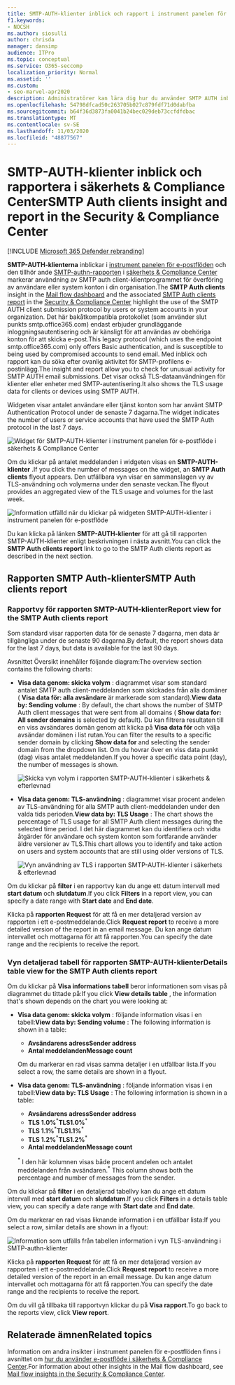 ```yaml
---
title: SMTP-AUTH-klienter inblick och rapport i instrument panelen för e-postflöde
f1.keywords:
- NOCSH
ms.author: siosulli
author: chrisda
manager: dansimp
audience: ITPro
ms.topic: conceptual
ms.service: O365-seccomp
localization_priority: Normal
ms.assetid: ''
ms.custom:
- seo-marvel-apr2020
description: Administratörer kan lära dig hur du använder SMTP AUTH inblick och rapport i instrument panelen för e-postflöde i säkerhets & Compliance Center för att övervaka e-avsändare i organisationen som använder autentiserad SMTP (SMTP AUTH) för att skicka e-postmeddelanden.
ms.openlocfilehash: 54798dfcad50c263705b027c879fdf71d0dabfba
ms.sourcegitcommit: b64f36d3873fa0041b24bec029deb73ccfdfdbac
ms.translationtype: MT
ms.contentlocale: sv-SE
ms.lasthandoff: 11/03/2020
ms.locfileid: "48877567"
---
```

# <a name="smtp-auth-clients-insight-and-report-in-the-security--compliance-center"></a><span data-ttu-id="5df49-103">SMTP-AUTH-klienter inblick och rapportera i säkerhets & Compliance Center</span><span class="sxs-lookup"><span data-stu-id="5df49-103">SMTP Auth clients insight and report in the Security & Compliance Center</span></span>

[!INCLUDE [Microsoft 365 Defender rebranding](../includes/microsoft-defender-for-office.md)]


<span data-ttu-id="5df49-104">**SMTP-AUTH-klienterna** inblickar i [instrument panelen för e-postflöden](mail-flow-insights-v2.md) och den tillhör ande [SMTP-authn-rapporten](#smtp-auth-clients-report) i [säkerhets & Compliance Center](https://protection.office.com) markerar användning av SMTP auth client-klientprogrammet för överföring av användare eller system konton i din organisation.</span><span class="sxs-lookup"><span data-stu-id="5df49-104">The **SMTP Auth clients** insight in the [Mail flow dashboard](mail-flow-insights-v2.md) and the associated [SMTP Auth clients report](#smtp-auth-clients-report) in the [Security & Compliance Center](https://protection.office.com) highlight the use of the SMTP AUTH client submission protocol by users or system accounts in your organization.</span></span> <span data-ttu-id="5df49-105">Det här bakåtkompatibla protokollet (som använder slut punkts smtp.office365.com) endast erbjuder grundläggande inloggningsautentisering och är känsligt för att användas av obehöriga konton för att skicka e-post.</span><span class="sxs-lookup"><span data-stu-id="5df49-105">This legacy protocol (which uses the endpoint smtp.office365.com) only offers Basic authentication, and is susceptible to being used by compromised accounts to send email.</span></span> <span data-ttu-id="5df49-106">Med inblick och rapport kan du söka efter ovanlig aktivitet för SMTP-profilens e-postinlägg.</span><span class="sxs-lookup"><span data-stu-id="5df49-106">The insight and report allow you to check for unusual activity for SMTP AUTH email submissions.</span></span> <span data-ttu-id="5df49-107">Det visar också TLS-dataanvändningen för klienter eller enheter med SMTP-autentisering.</span><span class="sxs-lookup"><span data-stu-id="5df49-107">It also shows the TLS usage data for clients or devices using SMTP AUTH.</span></span>

<span data-ttu-id="5df49-108">Widgeten visar antalet användare eller tjänst konton som har använt SMTP Authentication Protocol under de senaste 7 dagarna.</span><span class="sxs-lookup"><span data-stu-id="5df49-108">The widget indicates the number of users or service accounts that have used the SMTP Auth protocol in the last 7 days.</span></span>

![Widget för SMTP-AUTH-klienter i instrument panelen för e-postflöde i säkerhets & Compliance Center](../../media/mfi-smtp-auth-clients-report-widget.png)

<span data-ttu-id="5df49-110">Om du klickar på antalet meddelanden i widgeten visas en **SMTP-AUTH-klienter** .</span><span class="sxs-lookup"><span data-stu-id="5df49-110">If you click the number of messages on the widget, an **SMTP Auth clients** flyout appears.</span></span> <span data-ttu-id="5df49-111">Den utfällbara vyn visar en sammanslagen vy av TLS-användning och volymerna under den senaste veckan.</span><span class="sxs-lookup"><span data-stu-id="5df49-111">The flyout provides an aggregated view of the TLS usage and volumes for the last week.</span></span>

![Information utfälld när du klickar på widgeten SMTP-AUTH-klienter i instrument panelen för e-postflöde](../../media/mfi-smtp-auth-clients-report-details.png)

<span data-ttu-id="5df49-113">Du kan klicka på länken **SMTP-AUTH-klienter** för att gå till rapporten SMTP-AUTH-klienter enligt beskrivningen i nästa avsnitt.</span><span class="sxs-lookup"><span data-stu-id="5df49-113">You can click the **SMTP Auth clients report** link to go to the SMTP Auth clients report as described in the next section.</span></span>

## <a name="smtp-auth-clients-report"></a><span data-ttu-id="5df49-114">Rapporten SMTP Auth-klienter</span><span class="sxs-lookup"><span data-stu-id="5df49-114">SMTP Auth clients report</span></span>

### <a name="report-view-for-the-smtp-auth-clients-report"></a><span data-ttu-id="5df49-115">Rapportvy för rapporten SMTP-AUTH-klienter</span><span class="sxs-lookup"><span data-stu-id="5df49-115">Report view for the SMTP Auth clients report</span></span>

<span data-ttu-id="5df49-116">Som standard visar rapporten data för de senaste 7 dagarna, men data är tillgängliga under de senaste 90 dagarna.</span><span class="sxs-lookup"><span data-stu-id="5df49-116">By default, the report shows data for the last 7 days, but data is available for the last 90 days.</span></span>

<span data-ttu-id="5df49-117">Avsnittet Översikt innehåller följande diagram:</span><span class="sxs-lookup"><span data-stu-id="5df49-117">The overview section contains the following charts:</span></span>

- <span data-ttu-id="5df49-118">**Visa data genom: skicka volym** : diagrammet visar som standard antalet SMTP auth client-meddelanden som skickades från alla domäner ( **Visa data för: alla avsändare** är markerade som standard).</span><span class="sxs-lookup"><span data-stu-id="5df49-118">**View data by: Sending volume** : By default, the chart shows the number of SMTP Auth client messages that were sent from all domains ( **Show data for: All sender domains** is selected by default).</span></span> <span data-ttu-id="5df49-119">Du kan filtrera resultaten till en viss avsändares domän genom att klicka på **Visa data för** och välja avsändar domänen i list rutan.</span><span class="sxs-lookup"><span data-stu-id="5df49-119">You can filter the results to a specific sender domain by clicking **Show data for** and selecting the sender domain from the dropdown list.</span></span> <span data-ttu-id="5df49-120">Om du hovrar över en viss data punkt (dag) visas antalet meddelanden.</span><span class="sxs-lookup"><span data-stu-id="5df49-120">If you hover a specific data point (day), the number of messages is shown.</span></span>

  ![Skicka vyn volym i rapporten SMTP-AUTH-klienter i säkerhets & efterlevnad](../../media/mfi-smtp-auth-clients-report-sending-volume-view.png)

- <span data-ttu-id="5df49-122">**Visa data genom: TLS-användning** : diagrammet visar procent andelen av TLS-användning för alla SMTP auth client-meddelanden under den valda tids perioden.</span><span class="sxs-lookup"><span data-stu-id="5df49-122">**View data by: TLS Usage** : The chart shows the percentage of TLS usage for all SMTP Auth client messages during the selected time period.</span></span> <span data-ttu-id="5df49-123">I det här diagrammet kan du identifiera och vidta åtgärder för användare och system konton som fortfarande använder äldre versioner av TLS.</span><span class="sxs-lookup"><span data-stu-id="5df49-123">This chart allows you to identify and take action on users and system accounts that are still using older versions of TLS.</span></span>

  ![Vyn användning av TLS i rapporten SMTP-AUTH-klienter i säkerhets & efterlevnad](../../media/mfi-smtp-auth-clients-report-tls-usage-view.png)

<span data-ttu-id="5df49-125">Om du klickar på **filter** i en rapportvy kan du ange ett datum intervall med **start datum** och **slutdatum**.</span><span class="sxs-lookup"><span data-stu-id="5df49-125">If you click **Filters** in a report view, you can specify a date range with **Start date** and **End date**.</span></span>

<span data-ttu-id="5df49-126">Klicka på **rapporten Request** för att få en mer detaljerad version av rapporten i ett e-postmeddelande.</span><span class="sxs-lookup"><span data-stu-id="5df49-126">Click **Request report** to receive a more detailed version of the report in an email message.</span></span> <span data-ttu-id="5df49-127">Du kan ange datum intervallet och mottagarna för att få rapporten.</span><span class="sxs-lookup"><span data-stu-id="5df49-127">You can specify the date range and the recipients to receive the report.</span></span>

### <a name="details-table-view-for-the-smtp-auth-clients-report"></a><span data-ttu-id="5df49-128">Vyn detaljerad tabell för rapporten SMTP-AUTH-klienter</span><span class="sxs-lookup"><span data-stu-id="5df49-128">Details table view for the SMTP Auth clients report</span></span>

<span data-ttu-id="5df49-129">Om du klickar på **Visa informations tabell** beror informationen som visas på diagrammet du tittade på:</span><span class="sxs-lookup"><span data-stu-id="5df49-129">If you click **View details table** , the information that's shown depends on the chart you were looking at:</span></span>

- <span data-ttu-id="5df49-130">**Visa data genom: skicka volym** : följande information visas i en tabell:</span><span class="sxs-lookup"><span data-stu-id="5df49-130">**View data by: Sending volume** : The following information is shown in a table:</span></span>

  - <span data-ttu-id="5df49-131">**Avsändarens adress**</span><span class="sxs-lookup"><span data-stu-id="5df49-131">**Sender address**</span></span>
  - <span data-ttu-id="5df49-132">**Antal meddelanden**</span><span class="sxs-lookup"><span data-stu-id="5df49-132">**Message count**</span></span>

  <span data-ttu-id="5df49-133">Om du markerar en rad visas samma detaljer i en utfällbar lista.</span><span class="sxs-lookup"><span data-stu-id="5df49-133">If you select a row, the same details are shown in a flyout.</span></span>

- <span data-ttu-id="5df49-134">**Visa data genom: TLS-användning** : följande information visas i en tabell:</span><span class="sxs-lookup"><span data-stu-id="5df49-134">**View data by: TLS Usage** : The following information is shown in a table:</span></span>

  - <span data-ttu-id="5df49-135">**Avsändarens adress**</span><span class="sxs-lookup"><span data-stu-id="5df49-135">**Sender address**</span></span>
  - <span data-ttu-id="5df49-136">**TLS 1.0%**<sup>\*</sup></span><span class="sxs-lookup"><span data-stu-id="5df49-136">**TLS1.0%**<sup>\*</sup></span></span>
  - <span data-ttu-id="5df49-137">**TLS 1.1%**<sup>\*</sup></span><span class="sxs-lookup"><span data-stu-id="5df49-137">**TLS1.1%**<sup>\*</sup></span></span>
  - <span data-ttu-id="5df49-138">**TLS 1.2%**<sup>\*</sup></span><span class="sxs-lookup"><span data-stu-id="5df49-138">**TLS1.2%**<sup>\*</sup></span></span>
  - <span data-ttu-id="5df49-139">**Antal meddelanden**</span><span class="sxs-lookup"><span data-stu-id="5df49-139">**Message count**</span></span>

  <span data-ttu-id="5df49-140"><sup>\*</sup> I den här kolumnen visas både procent andelen och antalet meddelanden från avsändaren.</span><span class="sxs-lookup"><span data-stu-id="5df49-140"><sup>\*</sup> This column shows both the percentage and number of messages from the sender.</span></span>

<span data-ttu-id="5df49-141">Om du klickar på **filter** i en detaljerad tabellvy kan du ange ett datum intervall med **start datum** och **slutdatum**.</span><span class="sxs-lookup"><span data-stu-id="5df49-141">If you click **Filters** in a details table view, you can specify a date range with **Start date** and **End date**.</span></span>

<span data-ttu-id="5df49-142">Om du markerar en rad visas liknande information i en utfällbar lista:</span><span class="sxs-lookup"><span data-stu-id="5df49-142">If you select a row, similar details are shown in a flyout:</span></span>

![Information som utfälls från tabellen information i vyn TLS-användning i SMTP-authn-klienter](../../media/mfi-smtp-auth-clients-report-tls-usage-view-view-details-table-details.png)

<span data-ttu-id="5df49-144">Klicka på **rapporten Request** för att få en mer detaljerad version av rapporten i ett e-postmeddelande.</span><span class="sxs-lookup"><span data-stu-id="5df49-144">Click **Request report** to receive a more detailed version of the report in an email message.</span></span> <span data-ttu-id="5df49-145">Du kan ange datum intervallet och mottagarna för att få rapporten.</span><span class="sxs-lookup"><span data-stu-id="5df49-145">You can specify the date range and the recipients to receive the report.</span></span>

<span data-ttu-id="5df49-146">Om du vill gå tillbaka till rapportvyn klickar du på **Visa rapport**.</span><span class="sxs-lookup"><span data-stu-id="5df49-146">To go back to the reports view, click **View report**.</span></span>

## <a name="related-topics"></a><span data-ttu-id="5df49-147">Relaterade ämnen</span><span class="sxs-lookup"><span data-stu-id="5df49-147">Related topics</span></span>

<span data-ttu-id="5df49-148">Information om andra insikter i instrument panelen för e-postflöden finns i avsnittet om [hur du använder e-postflöde i säkerhets & Compliance Center](mail-flow-insights-v2.md).</span><span class="sxs-lookup"><span data-stu-id="5df49-148">For information about other insights in the Mail flow dashboard, see [Mail flow insights in the Security & Compliance Center](mail-flow-insights-v2.md).</span></span>
